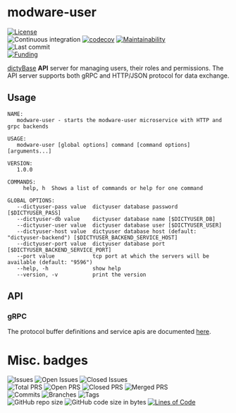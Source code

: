 # modware-user

[![License](https://img.shields.io/badge/License-BSD%202--Clause-blue.svg)](LICENSE)  
![Continuous integration](https://github.com/dictyBase/modware-user/workflows/Continuous%20integration/badge.svg)
[![codecov](https://codecov.io/gh/dictyBase/modware-user/branch/develop/graph/badge.svg)](https://codecov.io/gh/dictyBase/modware-user)
[![Maintainability](https://api.codeclimate.com/v1/badges/30e9b0421a28b8e0d941/maintainability)](https://codeclimate.com/github/dictyBase/modware-user/maintainability)  
![Last commit](https://badgen.net/github/last-commit/dictyBase/modware-user/develop)   
[![Funding](https://badgen.net/badge/Funding/Rex%20L%20Chisholm,dictyBase,DCR/yellow?list=|)](https://projectreporter.nih.gov/project_info_description.cfm?aid=10024726&icde=0)

[dictyBase](http://dictybase.org) **API** server for managing users, their
roles and permissions. The API server supports both gRPC and HTTP/JSON protocol
for data exchange.

## Usage

```
NAME:
   modware-user - starts the modware-user microservice with HTTP and grpc backends

USAGE:
   modware-user [global options] command [command options] [arguments...]

VERSION:
   1.0.0

COMMANDS:
     help, h  Shows a list of commands or help for one command

GLOBAL OPTIONS:
   --dictyuser-pass value  dictyuser database password [$DICTYUSER_PASS]
   --dictyuser-db value    dictyuser database name [$DICTYUSER_DB]
   --dictyuser-user value  dictyuser database user [$DICTYUSER_USER]
   --dictyuser-host value  dictyuser database host (default: "dictyuser-backend") [$DICTYUSER_BACKEND_SERVICE_HOST]
   --dictyuser-port value  dictyuser database port [$DICTYUSER_BACKEND_SERVICE_PORT]
   --port value            tcp port at which the servers will be available (default: "9596")
   --help, -h              show help
   --version, -v           print the version

```

## API

### gRPC

The protocol buffer definitions and service apis are documented
[here](https://github.com/dictyBase/dictybaseapis/tree/master/dictybase/user).

# Misc. badges
![Issues](https://badgen.net/github/issues/dictyBase/modware-user)
![Open Issues](https://badgen.net/github/open-issues/dictyBase/modware-user)
![Closed Issues](https://badgen.net/github/closed-issues/dictyBase/modware-user)  
![Total PRS](https://badgen.net/github/prs/dictyBase/modware-user)
![Open PRS](https://badgen.net/github/open-prs/dictyBase/modware-user)
![Closed PRS](https://badgen.net/github/closed-prs/dictyBase/modware-user)
![Merged PRS](https://badgen.net/github/merged-prs/dictyBase/modware-user)  
![Commits](https://badgen.net/github/commits/dictyBase/modware-user/develop)
![Branches](https://badgen.net/github/branches/dictyBase/modware-user)
![Tags](https://badgen.net/github/tags/dictyBase/modware-user/?color=cyan)  
![GitHub repo size](https://img.shields.io/github/repo-size/dictyBase/modware-user?style=plastic)
![GitHub code size in bytes](https://img.shields.io/github/languages/code-size/dictyBase/modware-user?style=plastic)
[![Lines of Code](https://badgen.net/codeclimate/loc/dictyBase/modware-user)](https://codeclimate.com/github/dictyBase/modware-user/code)  

